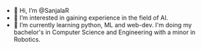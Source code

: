 - 👋 Hi, I’m @SanjalaR
- 👀 I’m interested in gaining experience in the field of AI.
- 🌱 I’m currently learning python, ML and web-dev. I'm doing my bachelor's in Computer Science and Engineering with a minor in Robotics.


<!---
SanjalaR/SanjalaR is a ✨ special ✨ repository because its `README.md` (this file) appears on your GitHub profile.
You can click the Preview link to take a look at your changes.
--->
